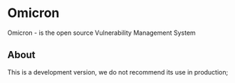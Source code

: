 # Omicron
Omicron - is the open source Vulnerability Management System
## About
This is a development version, we do not recommend its use in production;
